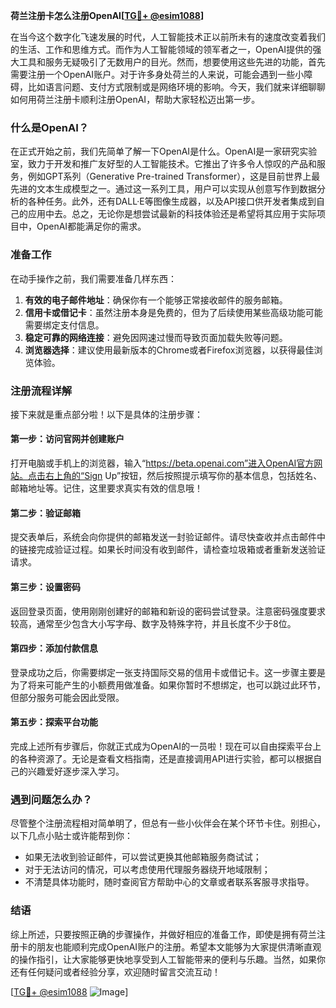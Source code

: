**荷兰注册卡怎么注册OpenAI[[TG💪+ @esim1088](https://t.me/s/esim1088)]**

在当今这个数字化飞速发展的时代，人工智能技术正以前所未有的速度改变着我们的生活、工作和思维方式。而作为人工智能领域的领军者之一，OpenAI提供的强大工具和服务无疑吸引了无数用户的目光。然而，想要使用这些先进的功能，首先需要注册一个OpenAI账户。对于许多身处荷兰的人来说，可能会遇到一些小障碍，比如语言问题、支付方式限制或是网络环境的影响。今天，我们就来详细聊聊如何用荷兰注册卡顺利注册OpenAI，帮助大家轻松迈出第一步。

### 什么是OpenAI？

在正式开始之前，我们先简单了解一下OpenAI是什么。OpenAI是一家研究实验室，致力于开发和推广友好型的人工智能技术。它推出了许多令人惊叹的产品和服务，例如GPT系列（Generative Pre-trained Transformer），这是目前世界上最先进的文本生成模型之一。通过这一系列工具，用户可以实现从创意写作到数据分析的各种任务。此外，还有DALL·E等图像生成器，以及API接口供开发者集成到自己的应用中去。总之，无论你是想尝试最新的科技体验还是希望将其应用于实际项目中，OpenAI都能满足你的需求。

### 准备工作

在动手操作之前，我们需要准备几样东西：
1. **有效的电子邮件地址**：确保你有一个能够正常接收邮件的服务邮箱。
2. **信用卡或借记卡**：虽然注册本身是免费的，但为了后续使用某些高级功能可能需要绑定支付信息。
3. **稳定可靠的网络连接**：避免因网速过慢而导致页面加载失败等问题。
4. **浏览器选择**：建议使用最新版本的Chrome或者Firefox浏览器，以获得最佳浏览体验。

### 注册流程详解

接下来就是重点部分啦！以下是具体的注册步骤：

#### 第一步：访问官网并创建账户
打开电脑或手机上的浏览器，输入“https://beta.openai.com”进入OpenAI官方网站。点击右上角的“Sign Up”按钮，然后按照提示填写你的基本信息，包括姓名、邮箱地址等。记住，这里要求真实有效的信息哦！

#### 第二步：验证邮箱
提交表单后，系统会向你提供的邮箱发送一封验证邮件。请尽快查收并点击邮件中的链接完成验证过程。如果长时间没有收到邮件，请检查垃圾箱或者重新发送验证请求。

#### 第三步：设置密码
返回登录页面，使用刚刚创建好的邮箱和新设的密码尝试登录。注意密码强度要求较高，通常至少包含大小写字母、数字及特殊字符，并且长度不少于8位。

#### 第四步：添加付款信息
登录成功之后，你需要绑定一张支持国际交易的信用卡或借记卡。这一步骤主要是为了将来可能产生的小额费用做准备。如果你暂时不想绑定，也可以跳过此环节，但部分服务可能会因此受限。

#### 第五步：探索平台功能
完成上述所有步骤后，你就正式成为OpenAI的一员啦！现在可以自由探索平台上的各种资源了。无论是查看文档指南，还是直接调用API进行实验，都可以根据自己的兴趣爱好逐步深入学习。

### 遇到问题怎么办？

尽管整个注册流程相对简单明了，但总有一些小伙伴会在某个环节卡住。别担心，以下几点小贴士或许能帮到你：

- 如果无法收到验证邮件，可以尝试更换其他邮箱服务商试试；
- 对于无法访问的情况，可以考虑使用代理服务器绕开地域限制；
- 不清楚具体功能时，随时查阅官方帮助中心的文章或者联系客服寻求指导。

### 结语

综上所述，只要按照正确的步骤操作，并做好相应的准备工作，即使是拥有荷兰注册卡的朋友也能顺利完成OpenAI账户的注册。希望本文能够为大家提供清晰直观的操作指引，让大家能够更快地享受到人工智能带来的便利与乐趣。当然，如果你还有任何疑问或者经验分享，欢迎随时留言交流互动！

[[TG💪+ @esim1088](https://t.me/s/esim1088) ![Image](https://i.postimg.cc/4NQfJmqS/Snipaste-2025-05-13-00-14-12.png)]